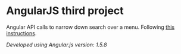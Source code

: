 # AngularJS third project

Angular API calls to narrow down search over a menu. Following [this instructions](https://github.com/jhu-ep-coursera/fullstack-course5/blob/master/assignments/assignment3/Assignment-3.md).

_Developed using Angular.js version: 1.5.8_
